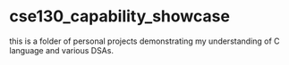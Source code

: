 # cse130_capability_showcase
this is a folder of personal projects demonstrating my understanding of C language and various DSAs. 
